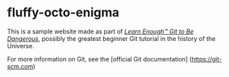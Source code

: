 # fluffy-octo-enigma

This is a sample website made as part of
[*Learn Enough™ Git to Be Dangerous*](http://learnenough.com/git-tutorial),
possibly the greatest beginner Git tutorial in the history of the Universe.

For more information on Git, see the [official Git documentation] (https://git-scm.com)

